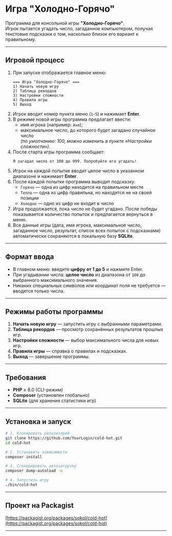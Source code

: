 # Игра "Холодно-Горячо"

Программа для консольной игры **"Холодно-Горячо"**.  
Игрок пытается угадать число, загаданное компьютером, получая текстовые подсказки о том, насколько близок его вариант к правильному.

---

## Игровой процесс

1. При запуске отображается главное меню:
   ```
   === Игра "Холодно-Горячо" ===
   1) Начать новую игру
   2) Таблица рекордов
   3) Настройки сложности
   4) Правила игры
   5) Выход
   ```
2. Игрок вводит номер пункта меню (`1`-`5`) и нажимает **Enter**.
3. В режиме новой игры программа предлагает ввести:
   - имя игрока (например: `Аня`);
   - максимальное число, до которого будет загадано случайное число  
     *(по умолчанию: 100, можно изменить в пункте «Настройки сложности»)*.
4. После старта игры программа сообщает:
   ```
   Я загадал число от 100 до 999. Попробуйте его угадать!
   ```
5. Игрок на каждой попытке вводит целое число в указанном диапазоне и нажимает **Enter**.
6. После каждой попытки программа выводит подсказку:
   - `Горячо` — одна из цифр находится на правильном месте
   - `Тепло` — одна из цифр правильна, но находится не на своей позиции
   - `Холодно` — одно из цифр не входит в число
7. Игра продолжается, пока число не будет угадано. После победы показывается количество попыток и предлагается вернуться в меню.
8. Все данные игры (дата, имя игрока, максимальное число, загаданное число, результат, список всех попыток с подсказками) автоматически сохраняются в локальную базу **SQLite**.

---

## Формат ввода

- В главном меню: введите **цифру от 1 до 5** и нажмите Enter.  
- При угадывании числа: **целое число** из диапазона от `100` до выбранного максимального значения.  
- Никаких специальных символов или координат поля не требуется — вводятся только числа.

---

## Режимы работы программы
1. **Начать новую игру** — запустить игру с выбранными параметрами.  
2. **Таблица рекордов** — просмотр сохранённых результатов прошлых игр.  
3. **Настройки сложности** — выбор максимального числа для новых игр.  
4. **Правила игры** — справка о правилах и подсказках.  
5. **Выход** — завершение программы.

---

## Требования

- **PHP** ≥ 8.0 (CLI-режим)  
- **Composer** (установлен глобально)  
- **SQLite** (для хранения статистики игр)

---

## Установка и запуск

```bash
# 1. Клонировать репозиторий
git clone https://github.com/YourLogin/cold-hot.git
cd cold-hot

# 2. Установить зависимости
composer install

# 3. Сгенерировать автозагрузку
composer dump-autoload -o

# 4. Запустить игру
./bin/cold-hot
```

---

## Проект на Packagist
[https://packagist.org/packages/sokol/cold-hot](https://packagist.org/packages/sokol/cold-hot)

---
